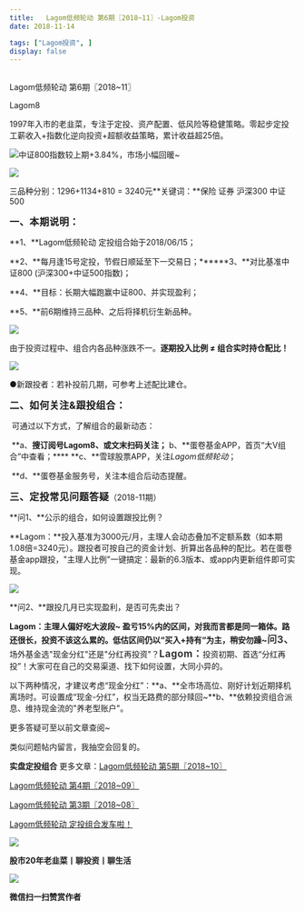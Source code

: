 ```yaml
---
title:   Lagom低频轮动 第6期〖2018~11〗-Lagom投资
date: 2018-11-14

tags: ["Lagom投资", ]
display: false
---
```



## 



Lagom低频轮动 第6期〖2018~11〗




Lagom8




1997年入市的老韭菜，专注于定投、资产配置、低风险等稳健策略。零起步定投工薪收入+指数化逆向投资+超额收益策略，累计收益超25倍。


<img class="" data-copyright="0" data-ratio="0.05776173285198556" data-s="300,640" src="https://mmbiz.qpic.cn/mmbiz_png/ZB4WjgjLjJW3KtDibicU3BB1HNQ9lDS2M5oGRnchkNPRzYsc0Ua6CIu7rZH3vAficcBEPYHU9ZTPqkic1sicT8CaxQQ/640?wx_fmt=png" data-type="png" data-w="554" style="text-align: center;white-space: normal;">中证800指数较上期+3.84%，市场小幅回暖~

<img class="" data-copyright="0" data-ratio="0.34796238244514105" data-s="300,640" src="https://mmbiz.qpic.cn/mmbiz_png/ZB4WjgjLjJWS1VdZ0iaYsVou2iaWaFrcarHhZkBQPkHxZdINbhes1xWLEGc6bb5fZs3S1zwLc36BycdwFHPtBic1g/640?wx_fmt=png" data-type="png" data-w="638" style="">

三品种分别：1296+1134+810 = 3240元**关键词：**保险 证券 沪深300 中证500



**<strong style="max-width: 100%;font-size: 17px;letter-spacing: 0.544px;box-sizing: border-box !important;word-wrap: break-word !important;">一、本期说明：**</strong>

**1、**Lagom低频轮动&nbsp;定投组合始于2018/06/15；

**2、**每月逢15号定投，节假日顺延至下一交易日；******3、**对比基准中证800 (沪深300+中证500指数)；

**4、**目标：长期大幅跑赢中证800、并实现盈利；

**5、**前6期维持三品种、之后将择机衍生新品种。

<img class="" data-copyright="0" data-ratio="0.59375" data-s="300,640" src="https://mmbiz.qpic.cn/mmbiz_png/ZB4WjgjLjJWS1VdZ0iaYsVou2iaWaFrcartKvuPegf96yCLEtD5PsGmuAYRuZic4ic8LoLgCRYYXDP71zjMem7U70w/640?wx_fmt=png" data-type="png" data-w="640" style="">

由于投资过程中、组合内各品种涨跌不一。**逐期投入比例 ≠ 组合实时持仓配比！**

<img class="" data-copyright="0" data-ratio="0.41244239631336405" data-s="300,640" src="https://mmbiz.qpic.cn/mmbiz_png/ZB4WjgjLjJWS1VdZ0iaYsVou2iaWaFrcarqUBicDgkp1zz6jw1ANIHxfzXEHuiaNjHcxcUpHyqjSpy1fA3pcibJsLtQ/640?wx_fmt=png" data-type="png" data-w="434" style="">

●新跟投者：若补投前几期，可参考上述配比建仓。

**<strong style="max-width: 100%;font-size: 17px;letter-spacing: 0.544px;box-sizing: border-box !important;word-wrap: break-word !important;">二、如何关注&amp;跟投组合：**</strong>

&nbsp;可通过以下方式，了解组合的最新动态：

&nbsp;**a、**搜订阅号Lagom8、或文末扫码关注；**&nbsp;b、**蛋卷基金APP，首页“大V组合”中查看；****&nbsp;**c、**雪球股票APP，关注$Lagom低频轮动$；

&nbsp;**d、**蛋卷基金服务号，关注本组合后动态提醒。



**<strong style="font-size: 18px;letter-spacing: 0.544px;background-color: rgb(255, 255, 255);max-width: 100%;box-sizing: border-box !important;word-wrap: break-word !important;"><strong style="max-width: 100%;font-size: 17px;letter-spacing: 0.544px;box-sizing: border-box !important;word-wrap: break-word !important;">三、定投常见问题答疑**</strong></strong>（2018-11期）

**问1、**公示的组合，如何设置跟投比例？

**Lagom：**投入基准为3000元/月，主理人会动态叠加不定额系数（如本期1.08倍=3240元）。跟投者可按自己的资金计划、折算出各品种的配比。若在蛋卷基金app跟投，"主理人比例"一键搞定：最新的6.3版本、或app内更新组件即可实现。

<img class="" data-copyright="0" data-ratio="1.489108910891089" data-s="300,640" src="https://mmbiz.qpic.cn/mmbiz_png/ZB4WjgjLjJUHPhiaRo7wvUMYaiaqmrNavPpVWlkK5Dnmll6g7W0LPJAx6IsE3d7BBcqTIRBWxtGMCHZ2fDLb4eKQ/640?wx_fmt=png" data-type="png" data-w="505" style="">



**问2、**跟投几月已实现盈利，是否可先卖出？

**Lagom：**主理人偏好吃大波段~ 盈亏15%内的区间，对我而言都是同一箱体。路还很长，投资不该这么累的。低估区间仍以“买入+持有“为主，稍安勿躁~******<strong style="color: rgb(51, 51, 51);font-family: -apple-system-font, BlinkMacSystemFont, &quot;Helvetica Neue&quot;, &quot;PingFang SC&quot;, &quot;Hiragino Sans GB&quot;, &quot;Microsoft YaHei UI&quot;, &quot;Microsoft YaHei&quot;, Arial, sans-serif;font-size: 17px;letter-spacing: 0.544px;text-align: justify;white-space: normal;max-width: 100%;box-sizing: border-box !important;word-wrap: break-word !important;">问3、**</strong>场外基金选"现金分红"还是"分红再投资"？**<strong style="color: rgb(51, 51, 51);font-family: -apple-system-font, BlinkMacSystemFont, &quot;Helvetica Neue&quot;, &quot;PingFang SC&quot;, &quot;Hiragino Sans GB&quot;, &quot;Microsoft YaHei UI&quot;, &quot;Microsoft YaHei&quot;, Arial, sans-serif;font-size: 17px;letter-spacing: 0.544px;text-align: justify;white-space: normal;max-width: 100%;box-sizing: border-box !important;word-wrap: break-word !important;">Lagom：**</strong>投资初期、首选“分红再投”！大家可在自己的交易渠道、找下如何设置，大同小异的。



以下两种情况，才建议考虑“现金分红”：**a、**全市场高位、刚好计划近期择机离场时。可设置成“现金-分红”，权当无路费的部分赎回~**b、**依赖投资组合派息、维持现金流的"养老型账户"。



更多答疑可至以前文章查阅~&nbsp;

类似问题帖内留言，我抽空会回复的。





**实盘定投组合**&nbsp;更多文章：[Lagom低频轮动 第5期〖2018~10〗](http://mp.weixin.qq.com/s?__biz=MzI3MDQ2NjY2Mw==&amp;mid=2247483881&amp;idx=1&amp;sn=404a765bc4e0a600873043572dc46aa6&amp;chksm=ead1eae1dda663f7a19447fd9c6ebe0e4dc269d44ab2bd1455c32cc73e4b873bc6d844b367ea&amp;scene=21#wechat_redirect)

[Lagom低频轮动 第4期〖2018~09〗](http://mp.weixin.qq.com/s?__biz=MzI3MDQ2NjY2Mw==&amp;mid=2247483854&amp;idx=1&amp;sn=bed3b569c0892b073cfe791f2cc2be86&amp;chksm=ead1eac6dda663d0cadd4c1d330a069e06ca75a87a469c6f7720dd49e292bf0007e8ddf26033&amp;scene=21#wechat_redirect)

[Lagom低频轮动 第3期〖2018~08〗](http://mp.weixin.qq.com/s?__biz=MzI3MDQ2NjY2Mw==&amp;mid=2247483804&amp;idx=1&amp;sn=0be3d7dee7550963b1a8124d0877bc23&amp;chksm=ead1ea94dda66382c7b35997e48874f358f78bf61fa2d3f21588df9cd303f37ed09b11fef90b&amp;scene=21#wechat_redirect)

[Lagom低频轮动 定投组合发车啦！](http://mp.weixin.qq.com/s?__biz=MzI3MDQ2NjY2Mw==&amp;mid=2247483768&amp;idx=1&amp;sn=f881618316d4350d97b9493d2ce20f56&amp;chksm=ead1ea70dda663664d7a9c55da1379a6741f0417c680154227dd88a06a0536c525d9f076e838&amp;scene=21#wechat_redirect)

<img class="" data-copyright="0" data-ratio="0.05776173285198556" data-s="300,640" src="https://mmbiz.qpic.cn/mmbiz_png/ZB4WjgjLjJW3KtDibicU3BB1HNQ9lDS2M5oGRnchkNPRzYsc0Ua6CIu7rZH3vAficcBEPYHU9ZTPqkic1sicT8CaxQQ/640?wx_fmt=png" data-type="png" data-w="554" style="">



**股市20年老韭菜丨聊投资丨聊生活**

<img class="" data-copyright="0" data-ratio="0.390625" data-s="300,640" src="https://mmbiz.qpic.cn/mmbiz_png/ZB4WjgjLjJW3KtDibicU3BB1HNQ9lDS2M5AHEoeiaz0dQ4NfIRjBMuXvyJn8dXWm7ftklb0xqheiaMia0zbkyMJiaKzA/640?wx_fmt=png" data-type="png" data-w="640" style="">


**微信扫一扫赞赏作者**